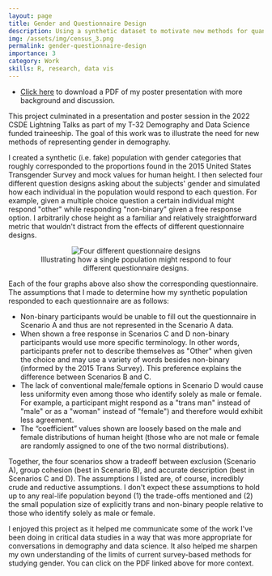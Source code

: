 ```yaml
---
layout: page
title: Gender and Questionnaire Design
description: Using a synthetic dataset to motivate new methods for quantitatively studying gender
img: /assets/img/census_3.png
permalink: gender-questionnaire-design
importance: 3
category: Work
skills: R, research, data vis
---
```


* <a href="/assets/pdf/Stewart_poster_221202.pdf" target="_blank">Click here</a> to download a PDF of my poster presentation with more background and discussion.

This project culminated in a presentation and poster session in the 2022 CSDE Lightning Talks as part of my T-32 Demography and Data Science funded traineeship. The goal of this work was to illustrate the need for new methods of representing gender in demography.

I created a synthetic (i.e. fake) population with gender categories that roughly corresponded to the proportions found in the 2015 United States Transgender Survey and mock values for human height. I then selected four different question designs asking about the subjects' gender and simulated how each individual in the population would respond to each question. For example, given a multiple choice question a certain individual might respond "other" while responding "non-binary" given a free response option. I arbitrarily chose height as a familiar and relatively straightforward metric that wouldn't distract from the effects of different questionnaire designs.

<div class="col-10">
<figure style="text-align: center;">
    <img src="../../assets/img/census_2.png" title="Four different questionnaire designs" style="max-height: 30vw;"/>
    <figcaption class="caption">Illustrating how a single population might respond to four different questionnaire designs.</figcaption>
</figure>
</div>

Each of the four graphs above also show the corresponding questionnaire. The assumptions that I made to determine how my synthetic population responded to each questionnaire are as follows:

* Non-binary participants would be unable to fill out the questionnaire in Scenario A and thus are not represented in the Scenario A data.
* When shown a free response in Scenarios C and D non-binary participants would use more specific terminology. In other words, participants prefer not to describe themselves as "Other" when given the choice and may use a variety of words besides non-binary (informed by the 2015 Trans Survey). This preference explains the difference between Scenarios B and C.
* The lack of conventional male/female options in Scenario D would cause less uniformity even among those who identify solely as male or female. For example, a participant might respond as a "trans man" instead of "male" or as a "woman" instead of "female") and therefore would exhibit less agreement. 
* The “coefficient” values shown are loosely based on the male and female distributions of human height (those who are not male or female are randomly assigned to one of the two normal distributions).


Together, the four scenarios show a tradeoff between exclusion (Scenario A), group cohesion (best in Scenario B), and accurate description (best in Scenarios C and D). The assumptions I listed are, of course, incredibly crude and reductive assumptions. I don't expect these assumptions to hold up to any real-life population beyond (1) the trade-offs mentioned and (2) the small population size of explicitly trans and non-binary people relative to those who identify solely as male or female.

I enjoyed this project as it helped me communicate some of the work I've been doing in critical data studies in a way that was more appropriate for conversations in demography and data science. It also helped me sharpen my own understanding of the limits of current survey-based methods for studying gender. You can click on the PDF linked above for more context.
